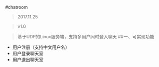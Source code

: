 #chatroom
>2017.11.25 

> v1.0

>基于UDP的Linux服务端，支持多用户同时登入聊天
##一、可实现功能
- 用户注册（支持中文用户名）
- 用户登录聊天室
- 用户退出聊天室

